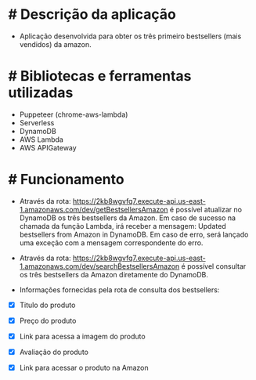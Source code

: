 # # Descrição da aplicação

- Aplicação desenvolvida para obter os três primeiro bestsellers (mais vendidos) da amazon.

# # Bibliotecas e ferramentas utilizadas

- Puppeteer (chrome-aws-lambda)
- Serverless
- DynamoDB
- AWS Lambda
- AWS APIGateway

# # Funcionamento

- Através da rota: https://2kb8wgvfq7.execute-api.us-east-1.amazonaws.com/dev/getBestsellersAmazon é possível atualizar no DynamoDB os três bestsellers da Amazon. Em caso de sucesso na chamada da função Lambda, irá receber a mensagem: Updated bestsellers from Amazon in DynamoDB. Em caso de erro, será lançado uma exceção com a mensagem correspondente do erro.

- Através da rota: https://2kb8wgvfq7.execute-api.us-east-1.amazonaws.com/dev/searchBestsellersAmazon é possível consultar os três bestsellers da Amazon diretamente do DynamoDB.

- Informações fornecidas pela rota de consulta dos bestsellers:

- [x] Titulo do produto

- [x] Preço do produto

- [x] Link para acessa a imagem do produto

- [x] Avaliação do produto

- [x] Link para acessar o produto na Amazon
